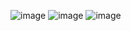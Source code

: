 ![image](https://github.com/user-attachments/assets/34bf57fb-51e2-4fcf-9e96-1d32d8809b55)
![image](https://github.com/user-attachments/assets/3ef126f1-4e50-458d-88a4-ae649ae9b15e)
![image](https://github.com/user-attachments/assets/0443c196-b9f7-4130-b854-121448e77ec1)
